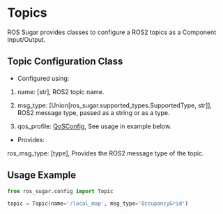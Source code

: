 # Topics

ROS Sugar provides classes to configure a ROS2 topics as a Component Input/Output.

## Topic Configuration Class

- Configured using:

1. name: [str], ROS2 topic name.

2. msg_type: [Union[ros_sugar.supported_types.SupportedType, str]], ROS2 message type, passed as a string or as a type.

3. qos_profile: [QoSConfig](../advanced/advanced_conf/qos.md), See usage in example below.

- Provides:

ros_msg_type: [type], Provides the ROS2 message type of the topic.

## Usage Example

```python
from ros_sugar.config import Topic

topic = Topic(name='/local_map', msg_type='OccupancyGrid')
```
